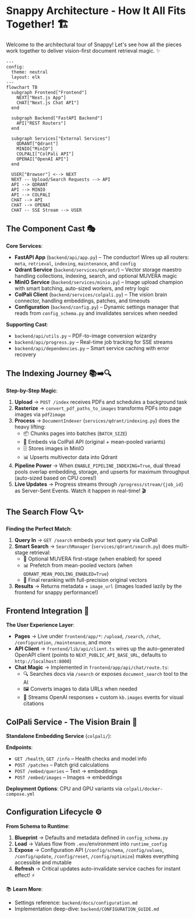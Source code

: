 # Snappy Architecture - How It All Fits Together! 🏗️

Welcome to the architectural tour of Snappy! Let's see how all the pieces work together to deliver vision-first document retrieval magic. ✨

```mermaid
---
config:
  theme: neutral
  layout: elk
---
flowchart TB
  subgraph Frontend["Frontend"]
    NEXT["Next.js App"]
    CHAT["Next.js Chat API"]
  end

  subgraph Backend["FastAPI Backend"]
    API["REST Routers"]
  end

  subgraph Services["External Services"]
    QDRANT["Qdrant"]
    MINIO["MinIO"]
    COLPALI["ColPali API"]
    OPENAI["OpenAI API"]
  end

  USER["Browser"] <--> NEXT
  NEXT -- Upload/Search Requests --> API
  API --> QDRANT
  API --> MINIO
  API --> COLPALI
  CHAT --> API
  CHAT --> OPENAI
  CHAT -- SSE Stream --> USER
```

## The Component Cast 🎭

**Core Services**:
- **FastAPI App** (`backend/api/app.py`) – The conductor! Wires up all routers: `meta`, `retrieval`, `indexing`, `maintenance`, and `config`
- **Qdrant Service** (`backend/services/qdrant/`) – Vector storage maestro handling collections, indexing, search, and optional MUVERA magic
- **MinIO Service** (`backend/services/minio.py`) – Image upload champion with smart batching, auto-sized workers, and retry logic
- **ColPali Client** (`backend/services/colpali.py`) – The vision brain connector, handling embeddings, patches, and timeouts
- **Configuration** (`backend/config.py`) – Dynamic settings manager that reads from `config_schema.py` and invalidates services when needed

**Supporting Cast**:
- `backend/api/utils.py` – PDF-to-image conversion wizardry
- `backend/api/progress.py` – Real-time job tracking for SSE streams
- `backend/api/dependencies.py` – Smart service caching with error recovery

## The Indexing Journey 📚➡️🔍

**Step-by-Step Magic**:

1. **Upload** → `POST /index` receives PDFs and schedules a background task
2. **Rasterize** → `convert_pdf_paths_to_images` transforms PDFs into page images via `pdf2image`
3. **Process** → `DocumentIndexer` (`services/qdrant/indexing.py`) does the heavy lifting:
   - 📦 Chunks pages into batches (`BATCH_SIZE`)
   - 🧠 Embeds via ColPali API (original + mean-pooled variants)
   - 🗄️ Stores images in MinIO
   - 📊 Upserts multivector data into Qdrant
4. **Pipeline Power** → When `ENABLE_PIPELINE_INDEXING=True`, dual thread pools overlap embedding, storage, and upserts for maximum throughput (auto-sized based on CPU cores!)
5. **Live Updates** → Progress streams through `/progress/stream/{job_id}` as Server-Sent Events. Watch it happen in real-time! 🎬

## The Search Flow 🔍✨

**Finding the Perfect Match**:

1. **Query In** → `GET /search` embeds your text query via ColPali
2. **Smart Search** → `SearchManager` (`services/qdrant/search.py`) does multi-stage retrieval:
   - 🚀 Optional MUVERA first-stage (when enabled) for speed
   - 📊 Prefetch from mean-pooled vectors (when `QDRANT_MEAN_POOLING_ENABLED=True`)
   - 🎯 Final reranking with full-precision original vectors
3. **Results** → Returns metadata + `image_url` (images loaded lazily by the frontend for snappy performance!)

## Frontend Integration 🎨

**The User Experience Layer**:

- **Pages** → Live under `frontend/app/*`: `/upload`, `/search`, `/chat`, `/configuration`, `/maintenance`, and more
- **API Client** → `frontend/lib/api/client.ts` wires up the auto-generated OpenAPI client (points to `NEXT_PUBLIC_API_BASE_URL`, defaults to `http://localhost:8000`)
- **Chat Magic** → Implemented in `frontend/app/api/chat/route.ts`:
  - 🔍 Searches docs via `/search` or exposes `document_search` tool to the AI
  - 🖼️ Converts images to data URLs when needed
  - 🌊 Streams OpenAI responses + custom `kb.images` events for visual citations

## ColPali Service - The Vision Brain 🧠

**Standalone Embedding Service** (`colpali/`):

**Endpoints**:
- `GET /health`, `GET /info` – Health checks and model info
- `POST /patches` – Patch grid calculations
- `POST /embed/queries` – Text → embeddings
- `POST /embed/images` – Images → embeddings

**Deployment Options**: CPU and GPU variants via `colpali/docker-compose.yml`

## Configuration Lifecycle ⚙️

**From Schema to Runtime**:

1. **Blueprint** → Defaults and metadata defined in `config_schema.py`
2. **Load** → Values flow from `.env`/environment into `runtime_config`
3. **Expose** → Configuration API (`/config/schema`, `/config/values`, `/config/update`, `/config/reset`, `/config/optimize`) makes everything accessible and mutable
4. **Refresh** → Critical updates auto-invalidate service caches for instant effect! ⚡

📚 **Learn More**:
- Settings reference: `backend/docs/configuration.md`
- Implementation deep-dive: `backend/CONFIGURATION_GUIDE.md`
